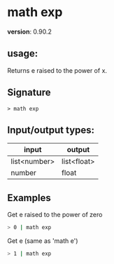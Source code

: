 # math exp

**version**: 0.90.2

## **usage**:

Returns e raised to the power of x.

## Signature

`> math exp `

## Input/output types:

| input          | output        |
| -------------- | ------------- |
| list\<number\> | list\<float\> |
| number         | float         |

## Examples

Get e raised to the power of zero

```bash
> 0 | math exp
```

Get e (same as 'math e')

```bash
> 1 | math exp
```
